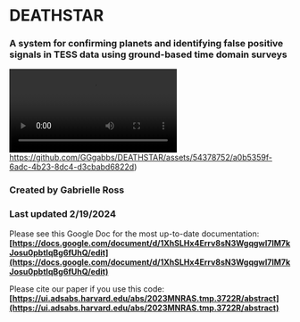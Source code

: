 # DEATHSTAR
### A system for confirming planets and identifying false positive signals in TESS data using ground-based time domain surveys

![](https://github-production-user-asset-6210df.s3.amazonaws.com/54378752/306059417-a0b5359f-6adc-4b23-8dc4-d3cbabd6822d.mp4?X-Amz-Algorithm=AWS4-HMAC-SHA256&X-Amz-Credential=AKIAVCODYLSA53PQK4ZA%2F20240219%2Fus-east-1%2Fs3%2Faws4_request&X-Amz-Date=20240219T195629Z&X-Amz-Expires=300&X-Amz-Signature=226fc5ed0ca8d8c4b6035509284dcd747876e2ec8b42c97512ab130ea3046722&X-Amz-SignedHeaders=host&actor_id=54378752&key_id=0&repo_id=754970771)
https://github.com/GGgabbs/DEATHSTAR/assets/54378752/a0b5359f-6adc-4b23-8dc4-d3cbabd6822d)

### Created by Gabrielle Ross
### Last updated 2/19/2024

Please see this Google Doc for the most up-to-date documentation: **[https://docs.google.com/document/d/1XhSLHx4Errv8sN3Wgqgwl7IM7kJosu0pbtIqBg6fUhQ/edit](https://docs.google.com/document/d/1XhSLHx4Errv8sN3Wgqgwl7IM7kJosu0pbtIqBg6fUhQ/edit)**

Please cite our paper if you use this code: **[https://ui.adsabs.harvard.edu/abs/2023MNRAS.tmp.3722R/abstract](https://ui.adsabs.harvard.edu/abs/2023MNRAS.tmp.3722R/abstract)**
